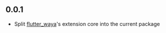 ## 0.0.1

* Split [flutter_waya](https://pub.dev/packages/flutter_waya)'s extension core into the current
  package
